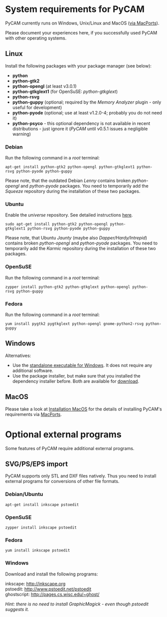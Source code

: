 System requirements for PyCAM
=============================

PyCAM currently runs on Windows, Unix/Linux and MacOS ([via
MacPorts](http://sourceforge.net/projects/pycam/forums/forum/860183/topic/3800091)).

Please document your experiences here, if you successfully used PyCAM
with other operating systems.

Linux
-----

Install the following packages with your package manager (see below):

-   **python**
-   **python-gtk2**
-   **python-opengl** (at least v3.0.1)
-   **python-gtkglext1** (for OpenSuSE: *python-gtkglext*)
-   **python-rsvg**
-   **python-guppy** (optional; required by the *Memory Analyzer*
    plugin - only useful for development)
-   **python-pyode** (optional; use at least v1.2.0-4; probably you do
    not need it)
-   **python-psyco** - this optional dependency is not available in
    recent distributions - just ignore it (*PyCAM* until v0.5.1 issues a
    negligible warning)

### Debian

Run the following command in a *root* terminal:

`apt-get install python-gtk2 python-opengl python-gtkglext1 python-rsvg python-pyode python-guppy`

Please note, that the outdated Debian *Lenny* contains broken
*python-opengl* and *python-pyode* packages. You need to temporarily add
the *Squeeze* repository during the installation of these two packages.

### Ubuntu

Enable the *universe* repository. See detailed instructions
[here](http://help.ubuntu.com/community/Repositories/Ubuntu).

`sudo apt-get install python-gtk2 python-opengl python-gtkglext1 python-rsvg python-pyode python-guppy`

Please note, that Ubuntu *Jaunty* (maybe also *Dapper/Hardy/Intrepid*)
contains broken *python-opengl* and *python-pyode* packages. You need to
temporarily add the *Karmic* repository during the installation of these
two packages.

### OpenSuSE

Run the following command in a *root* terminal:

`zypper install python-gtk2 python-gtkglext python-opengl python-rsvg python-guppy`

### Fedora

Run the following command in a *root* terminal:

`yum install pygtk2 pygtkglext python-opengl gnome-python2-rsvg python-guppy`

Windows
-------

Alternatives:

-   Use the [standalone executable for
    Windows](http://pycam.sf.net/downloads.html). It does not require
    any additional software.
-   Use the package installer, but make sure that you installed the
    dependency installer before. Both are available for
    [download](http://pycam.sf.net/downloads.html).

MacOS
-----

Please take a look at [Installation MacOS](Installation_MacOS)
for the details of installing PyCAM's requirements via
[MacPorts](http://www.macports.org/).


Optional external programs
==========================

Some features of PyCAM require additional external programs.

SVG/PS/EPS import
-----------------

PyCAM supports only STL and DXF files natively. Thus you need to install
external programs for conversions of other file formats.

### Debian/Ubuntu

    apt-get install inkscape pstoedit

### OpenSuSE

    zypper install inkscape pstoedit

### Fedora

    yum install inkscape pstoedit

### Windows

Download and install the following programs:

inkscape: <http://inkscape.org>\
pstoedit: <http://www.pstoedit.net/pstoedit>\
ghostscript: <http://pages.cs.wisc.edu/~ghost/>

*Hint: there is no need to install GraphicMagick - even though pstoedit
suggests it.*
